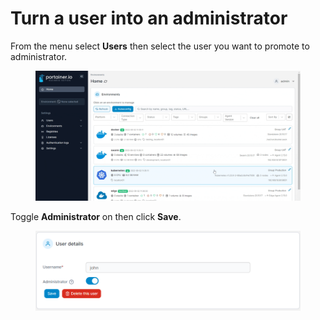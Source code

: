 # Turn a user into an administrator

From the menu select **Users** then select the user you want to promote to administrator.

<figure><img src="../../.gitbook/assets/2.15-settings-users-promote.gif" alt=""><figcaption></figcaption></figure>

Toggle **Administrator** on then click **Save**.

<figure><img src="../../.gitbook/assets/2.15-settings-users-promote.png" alt=""><figcaption></figcaption></figure>
